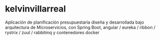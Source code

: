 # kelvinvillarreal
Aplicación de planificación presupuestaria diseña y desarrollada bajo arquitectura de Microservicios, con Spring Boot, angular / eureka / ribbon / rystrix / zuul / rabbitmq y contenedores docker
